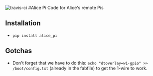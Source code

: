 ![travis-ci](https://travis-ci.org/travis-ci/travis-web.svg?branch=master)
#Alice Pi
Code for Alice's remote Pis

## Installation
* `pip install alice_pi`

## Gotchas
* Don't forget that we have to do this: `echo "dtoverlay=w1-gpio" >> /boot/config.txt` (already in the fabfile) to get the 1-wire to work.


